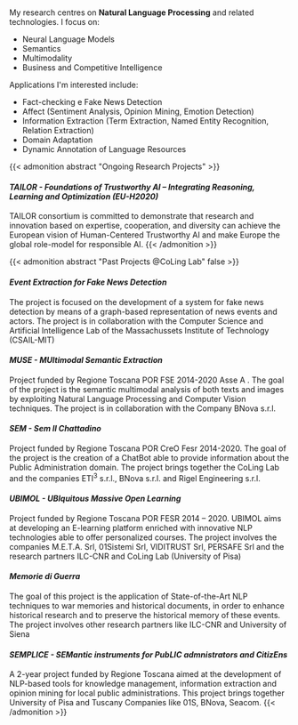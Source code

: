 # 



My research centres on **Natural Language Processing** and related technologies. I focus on: 

* Neural Language Models 
* Semantics
* Multimodality
* Business and Competitive Intelligence

Applications I'm interested include:

* Fact-checking e Fake News Detection
* Affect (Sentiment Analysis, Opinion Mining, Emotion Detection)
* Information Extraction (Term Extraction, Named Entity Recognition, Relation Extraction)
* Domain Adaptation
* Dynamic Annotation of Language Resources

{{< admonition abstract "Ongoing Research Projects" >}}

#### *TAILOR - Foundations of Trustworthy AI – Integrating Reasoning, Learning and Optimization (EU-H2020)*
TAILOR consortium is committed to demonstrate that research and innovation based on expertise, cooperation, and diversity can achieve the European vision of Human-Centered Trustworthy AI and make Europe the global role-model for responsible AI.
{{< /admonition >}}

{{< admonition abstract "Past Projects @CoLing Lab" false >}}
#### *Event Extraction for Fake News Detection*
The project is focused on the development of a system for fake news detection by means of a graph-based representation of news events and actors. The project is in collaboration with the Computer Science and Artificial Intelligence Lab of the Massachussets Institute of Technology (CSAIL-MIT)
#### *MUSE - MUltimodal Semantic Extraction*
Project funded by Regione Toscana POR FSE 2014-2020 Asse A . The goal of the project is the semantic multimodal analysis of both texts and images by exploiting Natural Language Processing and Computer Vision techniques. The project is in collaboration with the Company BNova s.r.l.
#### *SEM - Sem Il Chattadino*
Project funded by Regione Toscana POR CreO Fesr 2014-2020. The goal of the project is the creation of a ChatBot able to provide information about the Public Administration domain. The project brings together the CoLing Lab and the companies ETI$^3$ s.r.l.,  BNova s.r.l. and Rigel Engineering s.r.l.
#### *UBIMOL - UBIquitous Massive Open Learning*
Project funded by Regione Toscana POR FESR 2014 – 2020. UBIMOL aims at developing an E-learning platform enriched with innovative NLP technologies able to offer personalized courses. The project involves the companies M.E.T.A. Srl, 01Sistemi Srl, VIDITRUST Srl, PERSAFE Srl and the research partners ILC-CNR and CoLing Lab (University of Pisa)
#### *Memorie di Guerra*
The goal of this project is the application of State-of-the-Art NLP techniques to war memories and historical documents, in order to enhance historical research and to preserve the historical memory of these events. The project involves other research partners like ILC-CNR and University of Siena
#### *SEMPLICE - SEMantic instruments for PubLIC admnistrators and CitizEns*
A 2-year project funded by Regione Toscana aimed at the development of NLP-based tools for knowledge management, information extraction and opinion mining for local public administrations. This project brings together University of Pisa and Tuscany Companies like 01S, BNova, Seacom.
{{< /admonition >}}



